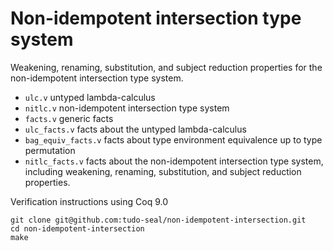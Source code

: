 # Non-idempotent intersection type system

Weakening, renaming, substitution, and subject reduction properties for the non-idempotent intersection type system.

- `ulc.v`
  untyped lambda-calculus
- `nitlc.v`
  non-idempotent intersection type system
- `facts.v`
  generic facts
- `ulc_facts.v`
  facts about the untyped lambda-calculus
- `bag_equiv_facts.v`
  facts about type environment equivalence up to type permutation
- `nitlc_facts.v`
  facts about the non-idempotent intersection type system, including weakening, renaming, substitution, and subject reduction properties.

Verification instructions using Coq 9.0
```
git clone git@github.com:tudo-seal/non-idempotent-intersection.git
cd non-idempotent-intersection
make
```
